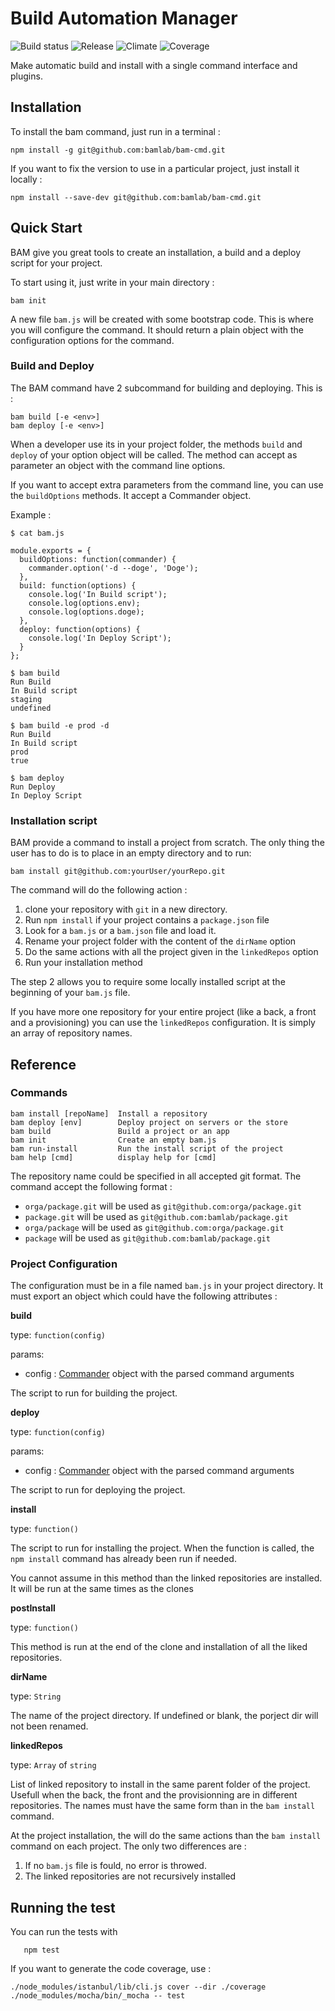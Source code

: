 Build Automation Manager
======================

![Build status](https://img.shields.io/circleci/project/bamlab/bam-cmd/master.svg)
![Release](https://img.shields.io/github/release/bamlab/bam-cmd.svg)
![Climate](https://img.shields.io/codeclimate/github/bamlab/bam-cmd.svg)
![Coverage](https://img.shields.io/codeclimate/coverage/github/bamlab/bam-cmd.svg)

Make automatic build and install with a single command interface and plugins.

## Installation

To install the bam command, just run in a terminal :
```
npm install -g git@github.com:bamlab/bam-cmd.git
```

If you want to fix the version to use in a particular project, just install it locally :
```
npm install --save-dev git@github.com:bamlab/bam-cmd.git
```

## Quick Start

BAM give you great tools to create an installation, a build and a deploy script for your project.

To start using it, just write in your main directory :
```
bam init
```

A new file `bam.js` will be created with some bootstrap code. This is where you will configure the command.
It should return a plain object with the configuration options for the command.

### Build and Deploy

The BAM command have 2 subcommand for building and deploying. This is :
```
bam build [-e <env>]
bam deploy [-e <env>]
```

When a developer use its in your project folder, the methods `build` and `deploy` of your option object will be called.
The method can accept as parameter an object with the command line options.

If you want to accept extra parameters from the command line, you can use the `buildOptions` methods. It accept a Commander object.


Example :
```
$ cat bam.js

module.exports = {
  buildOptions: function(commander) {
	commander.option('-d --doge', 'Doge');
  },
  build: function(options) {
    console.log('In Build script');
    console.log(options.env);
	console.log(options.doge);
  },
  deploy: function(options) {
    console.log('In Deploy Script');
  }
};

$ bam build
Run Build
In Build script
staging
undefined

$ bam build -e prod -d
Run Build
In Build script
prod
true

$ bam deploy
Run Deploy
In Deploy Script
```

### Installation script

BAM provide a command to install a project from scratch. The only thing the user has to do is to place in an empty directory and to run:
```
bam install git@github.com:yourUser/yourRepo.git
```

The command will do the following action :
1. clone your repository with `git` in a new directory.
2. Run `npm install` if your project contains a `package.json` file
3. Look for a `bam.js` or a `bam.json` file and load it.
4. Rename your project folder with the content of the `dirName` option
5. Do the same actions with all the project given in the `linkedRepos` option
6. Run your installation method

The step 2 allows you to require some locally installed script at the beginning of your `bam.js` file.

If you have more one repository for your entire project (like a back, a front and a provisioning) you can use the `linkedRepos` configuration. It is simply an array of repository names.

## Reference

### Commands

```
bam install [repoName]  Install a repository
bam deploy [env]        Deploy project on servers or the store
bam build               Build a project or an app
bam init                Create an empty bam.js
bam run-install         Run the install script of the project
bam help [cmd]          display help for [cmd]
```

The repository name could be specified in all accepted git format. The command accept the following format : 
* `orga/package.git` will be used as `git@github.com:orga/package.git` 
* `package.git` will be used as `git@github.com:bamlab/package.git`
* `orga/package` will be used as `git@github.com:orga/package.git` 
* `package` will be used as `git@github.com:bamlab/package.git` 

### Project Configuration

The configuration must be in a file named `bam.js` in your project directory. It must export an object which could have the following attributes :

**build**

type: `function(config)`

params:
+ config : [Commander](https://github.com/tj/commander.js) object with the parsed command arguments

The script to run for building the project.

**deploy**

type: `function(config)`

params:
+ config : [Commander](https://github.com/tj/commander.js) object with the parsed command arguments

The script to run for deploying the project.

**install**

type: `function()`

The script to run for installing the project. When the function is called, the `npm install` command has already been run if needed.

You cannot assume in this method than the linked repositories are installed. It will be run at the same times as the 
clones

**postInstall**

type: `function()`

This method is run at the end of the clone and installation of all the liked repositories.

**dirName**

type: `String`

The name of the project directory. If undefined or blank, the porject dir will not been renamed.

**linkedRepos**

type: `Array` of `string`

List of linked repository to install in the same parent folder of the project. Usefull when the back, the front and the provisionning are in different repositories. The names must have the same form than in the `bam install` command.

At the project installation, the will do the same actions than the `bam install` command on each project. The only two differences are :

1. If no `bam.js` file is fould, no error is throwed.
2. The linked repositories are not recursively installed


## Running the test

You can run the tests with
```
   npm test
```

If you want to generate the code coverage, use :
```
./node_modules/istanbul/lib/cli.js cover --dir ./coverage ./node_modules/mocha/bin/_mocha -- test
```
